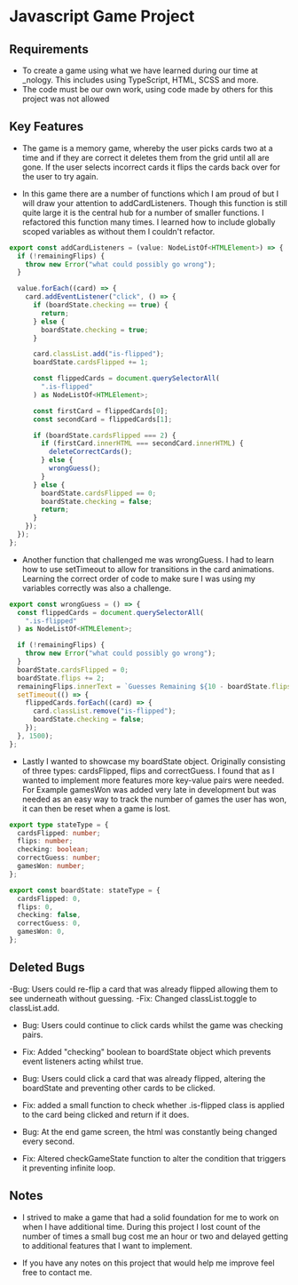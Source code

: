 # Javascript Game Project

## Requirements

- To create a game using what we have learned during our time at \_nology. This includes using TypeScript, HTML, SCSS and more.
- The code must be our own work, using code made by others for this project was not allowed

## Key Features

- The game is a memory game, whereby the user picks cards two at a time and if they are correct it deletes them from the grid until all are gone. If the
  user selects incorrect cards it flips the cards back over for the user to try again.

- In this game there are a number of functions which I am proud of but I will draw your attention to addCardListeners. Though this function is still quite large it is the central hub for a number of smaller functions. I refactored this function many times. I learned how to include globally scoped variables as without them I couldn't refactor.

```typescript
export const addCardListeners = (value: NodeListOf<HTMLElement>) => {
  if (!remainingFlips) {
    throw new Error("what could possibly go wrong");
  }

  value.forEach((card) => {
    card.addEventListener("click", () => {
      if (boardState.checking == true) {
        return;
      } else {
        boardState.checking = true;
      }

      card.classList.add("is-flipped");
      boardState.cardsFlipped += 1;

      const flippedCards = document.querySelectorAll(
        ".is-flipped"
      ) as NodeListOf<HTMLElement>;

      const firstCard = flippedCards[0];
      const secondCard = flippedCards[1];

      if (boardState.cardsFlipped === 2) {
        if (firstCard.innerHTML === secondCard.innerHTML) {
          deleteCorrectCards();
        } else {
          wrongGuess();
        }
      } else {
        boardState.cardsFlipped == 0;
        boardState.checking = false;
        return;
      }
    });
  });
};
```

- Another function that challenged me was wrongGuess. I had to learn how to use setTimeout to allow for transitions in the card animations. Learning the correct order of code to make sure I was using my variables correctly was also a challenge.

```typescript
export const wrongGuess = () => {
  const flippedCards = document.querySelectorAll(
    ".is-flipped"
  ) as NodeListOf<HTMLElement>;

  if (!remainingFlips) {
    throw new Error("what could possibly go wrong");
  }
  boardState.cardsFlipped = 0;
  boardState.flips += 2;
  remainingFlips.innerText = `Guesses Remaining ${10 - boardState.flips / 2}`;
  setTimeout(() => {
    flippedCards.forEach((card) => {
      card.classList.remove("is-flipped");
      boardState.checking = false;
    });
  }, 1500);
};
```

- Lastly I wanted to showcase my boardState object. Originally consisting of three types: cardsFlipped, flips and correctGuess. I found that as I wanted to
  implement more features more key-value pairs were needed. For Example gamesWon was added very late in development but was needed as an easy way to track the
  number of games the user has won, it can then be reset when a game is lost.

```typescript
export type stateType = {
  cardsFlipped: number;
  flips: number;
  checking: boolean;
  correctGuess: number;
  gamesWon: number;
};

export const boardState: stateType = {
  cardsFlipped: 0,
  flips: 0,
  checking: false,
  correctGuess: 0,
  gamesWon: 0,
};
```

## Deleted Bugs

-Bug: Users could re-flip a card that was already flipped allowing them to see underneath without guessing.
-Fix: Changed classList.toggle to classList.add.

- Bug: Users could continue to click cards whilst the game was checking pairs.
- Fix: Added "checking" boolean to boardState object which prevents event listeners acting whilst true.

- Bug: Users could click a card that was already flipped, altering the boardState and preventing other cards to be clicked.
- Fix: added a small function to check whether .is-flipped class is applied to the card being clicked and return if it does.

- Bug: At the end game screen, the html was constantly being changed every second.
- Fix: Altered checkGameState function to alter the condition that triggers it preventing infinite loop.

## Notes

- I strived to make a game that had a solid foundation for me to work on when I have additional time. During this project I lost count of the number of times a small bug cost me an hour or two and delayed getting to additional features that I want to implement.

- If you have any notes on this project that would help me improve feel free to contact me.
